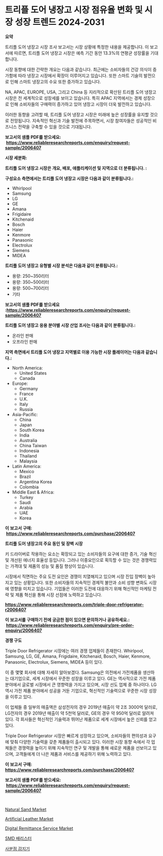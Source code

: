 <p><h1>트리플 도어 냉장고 시장 점유율 변화 및 시장 성장 트렌드 2024-2031</h1></p><p><strong>요약</strong></p>
<p><p>트리플 도어 냉장고 시장 조사 보고서는 시장 상황에 특정한 내용을 제공합니다. 이 보고서에 따르면, 트리플 도어 냉장고 시장은 예측 기간 동안 13.3%의 연평균 성장률을 기대합니다. </p><p>시장 동향에 대한 간략한 개요는 다음과 같습니다. 최근에는 소비자들의 건강 의식이 증가함에 따라 냉장고 시장에서 확장이 이루어지고 있습니다. 또한 스마트 기술의 발전으로 인해 스마트 냉장고의 수요 또한 증가하고 있습니다.</p><p>NA, APAC, EUROPE, USA, 그리고 China 등 지리적으로 확산된 트리플 도어 냉장고 시장은 전 세계적으로 성장세를 보이고 있습니다. 특히 APAC 지역에서는 경제 성장으로 인해 소비자들의 구매력이 증가하고 있어 냉장고 시장이 더욱 발전하고 있습니다.</p><p>이러한 동향을 고려할 때, 트리플 도어 냉장고 시장은 미래에 높은 성장률을 유지할 것으로 전망됩니다. 지속적인 혁신과 기술 발전에 주목하면서, 시장 참여자들은 성공적인 비즈니스 전략을 구축할 수 있을 것으로 기대됩니다.</p></p>
<p><strong>보고서의 샘플 PDF를 받으세요: &nbsp;<a href="https://www.reliableresearchreports.com/enquiry/request-sample/2006407">https://www.reliableresearchreports.com/enquiry/request-sample/2006407</a></strong></p>
<p><strong>시장 세분화:</strong></p>
<p><strong> 트리플 도어 냉장고 시장은 개요, 배포, 애플리케이션 및 지역으로 더 분류됩니다. :</strong></p>
<p><strong>구성요소 측면에서는 트리플 도어 냉장고 시장은 다음과 같이 분류됩니다.:</strong></p>
<p><ul><li>Whirlpool</li><li>Samsung</li><li>LG</li><li>GE</li><li>Amana</li><li>Frigidaire</li><li>Kitchenaid</li><li>Bosch</li><li>Haier</li><li>Kenmore</li><li>Panasonic</li><li>Electrolux</li><li>Siemens</li><li>MIDEA</li></ul></p>
<p><strong> 트리플 도어 냉장고 유형별 시장 분석은 다음과 같이 분류됩니다.:</strong></p>
<p><ul><li>용량: 250~350리터</li><li>용량: 350~500리터</li><li>용량: 500~700리터</li><li>기타</li></ul></p>
<p><strong>보고서의 샘플 PDF를 받으세요 :<a href="https://www.reliableresearchreports.com/enquiry/request-sample/2006407">https://www.reliableresearchreports.com/enquiry/request-sample/2006407</a></strong></p>
<p><strong> 트리플 도어 냉장고 응용 분야별 시장 산업 조사는 다음과 같이 분류됩니다.:</strong></p>
<p><ul><li>온라인 판매</li><li>오프라인 판매</li></ul></p>
<p><strong>지역 측면에서 트리플 도어 냉장고 지역별로 이용 가능한 시장 플레이어는 다음과 같습니다.:</strong></p>
<p><ul>
    <li>
        North America:
        <ul>
            <li>United States</li>
            <li>Canada</li>
        </ul>
    </li>
    <li>
        Europe:
        <ul>
            <li>Germany</li>
            <li>France</li>
            <li>U.K.</li>
            <li>Italy</li>
            <li>Russia</li>
        </ul>
    </li>
    <li>
        Asia-Pacific:
        <ul>
            <li>China</li>
            <li>Japan</li>
            <li>South Korea</li>
            <li>India</li>
            <li>Australia</li>
            <li>China Taiwan</li>
            <li>Indonesia</li>
            <li>Thailand</li>
            <li>Malaysia</li>
        </ul>
    </li>
    <li>
        Latin America:
        <ul>
            <li>Mexico</li>
            <li>Brazil</li>
            <li>Argentina Korea</li>
            <li>Colombia</li>
        </ul>
    </li>
    <li>
        Middle East & Africa:
        <ul>
            <li>Turkey</li>
            <li>Saudi</li>
            <li>Arabia</li>
            <li>UAE</li>
            <li>Korea</li>
        </ul>
    </li>
    </ul></p>
<p><strong>이 보고서 구매: &nbsp;<a href="https://www.reliableresearchreports.com/purchase/2006407">https://www.reliableresearchreports.com/purchase/2006407</a></strong></p>
<p><strong>트리플 도어 냉장고의 주요 동인 및 장벽 시장</strong></p>
<p><p>키 드라이버로 작용하는 요소는 확장되고 있는 소비자들의 요구에 대한 증가, 기술 혁신 및 개선된 에너지 효율성 등입니다. 그러나 이중요인으로 획득할 수 있는 것은 경쟁력있는 가격대 및 제품의 성능 및 품질 향상이 있습니다.</p><p>시장에서 직면하는 주요 도전 요인은 경쟁이 치열해지고 있으며 시장 진입 장벽이 높아지고 있는 상황입니다. 또한 소비자들의 지속적인 경제적 불안과 소비 성향 변화도 시장에 영향을 미치고 있습니다. 기업들은 이러한 도전에 대응하기 위해 혁신적인 마케팅 전략 및 제품 혁신을 통해 시장 선점에 노력하고 있습니다.</p></p>
<p><strong><a href="https://www.reliableresearchreports.com/triple-door-refrigerator-r2006407">https://www.reliableresearchreports.com/triple-door-refrigerator-r2006407</a></strong></p>
<p><strong>이 보고서를 구매하기 전에 궁금한 점이 있으면 문의하거나 공유하세요.: &nbsp;<a href="https://www.reliableresearchreports.com/enquiry/pre-order-enquiry/2006407">https://www.reliableresearchreports.com/enquiry/pre-order-enquiry/2006407</a></strong></p>
<p><strong>경쟁 구도</strong></p>
<p><p>Triple Door Refrigerator 시장에는 여러 경쟁 업체들이 존재한다. Whirlpool, Samsung, LG, GE, Amana, Frigidaire, Kitchenaid, Bosch, Haier, Kenmore, Panasonic, Electrolux, Siemens, MIDEA 등이 있다. </p><p>이 중 몇몇 회사에 대해 자세히 알아보겠다. Samsung은 의전에서 가전제품을 생산하는 대기업으로, 세계 시장에서 꾸준한 성장을 이루고 있다. GE는 역사적으로 가전 제품 분야에서 글로벌 시장에서 큰 영향력을 가지고 있으며, 시장 선도 업체 중 하나이다. LG 역시 가전 제품 분야에서 성공을 거둔 기업으로, 혁신적인 기술력으로 꾸준한 시장 성장을 이루고 있다. </p><p>이 업체들 중 일부의 매출액은 삼성전자의 경우 2019년 매출이 약 2조 3000억 달러로, LG전자의 경우 2019년 매출이 약 5천억 달러로, GE의 경우 약 950억 달러로 알려져 있다. 각 회사들은 혁신적인 기술력과 뛰어난 제품으로 세계 시장에서 높은 신뢰를 얻고 있다.</p><p>Triple Door Refrigerator 시장은 빠르게 성장하고 있으며, 소비자들의 편의성과 요구에 맞춰 다양한 기술력을 갖춘 제품들이 출시되고 있다. 이러한 시장 동향 속에서 각 업체들은 경쟁력을 높이기 위해 지속적인 연구 및 개발을 통해 새로운 제품을 선보이고 있으며, 고객들에게 더 나은 제품과 서비스를 제공하기 위해 노력하고 있다.</p></p>
<p><strong>이 보고서 구매: &nbsp; <a href="https://www.reliableresearchreports.com/purchase/2006407">https://www.reliableresearchreports.com/purchase/2006407</a></strong></p>
<p><strong>보고서의 샘플 PDF를 받으세요: &nbsp;<a href="https://www.reliableresearchreports.com/enquiry/request-sample/2006407">https://www.reliableresearchreports.com/enquiry/request-sample/2006407</a></strong><strong></strong></p>
<p>&nbsp;</p>
<p><p><a href="https://www.linkedin.com/pulse/decoding-natural-sand-market-deep-dive-latest-trends-segmentation-4jxgc">Natural Sand Market</a></p><p><a href="https://www.linkedin.com/pulse/artificial-leather-market-offer-valuable-insights-size-share-sv49c">Artificial Leather Market</a></p><p><a href="https://github.com/julyju69/Market-Research-Report-List-3/blob/main/digital-remittance-service-market.md">Digital Remittance Service Market</a></p><p><a href="https://github.com/JackieFauhey9089475/Market-Research-Report-List-1/blob/main/848953853857.md">SMD 배리스터</a></p><p><a href="https://github.com/Howaoole34545/Market-Research-Report-List-1/blob/main/556391053856.md">사분점 감지기</a></p></p>